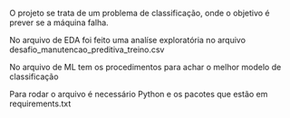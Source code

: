  O projeto se trata de um problema de classificação, onde o objetivo é prever se a máquina falha.

No arquivo de EDA foi feito uma analíse exploratória no arquivo desafio_manutencao_preditiva_treino.csv

No arquivo de ML tem os procedimentos para achar o melhor modelo de classificação

Para rodar o arquivo é necessário Python e os pacotes que estão em requirements.txt
